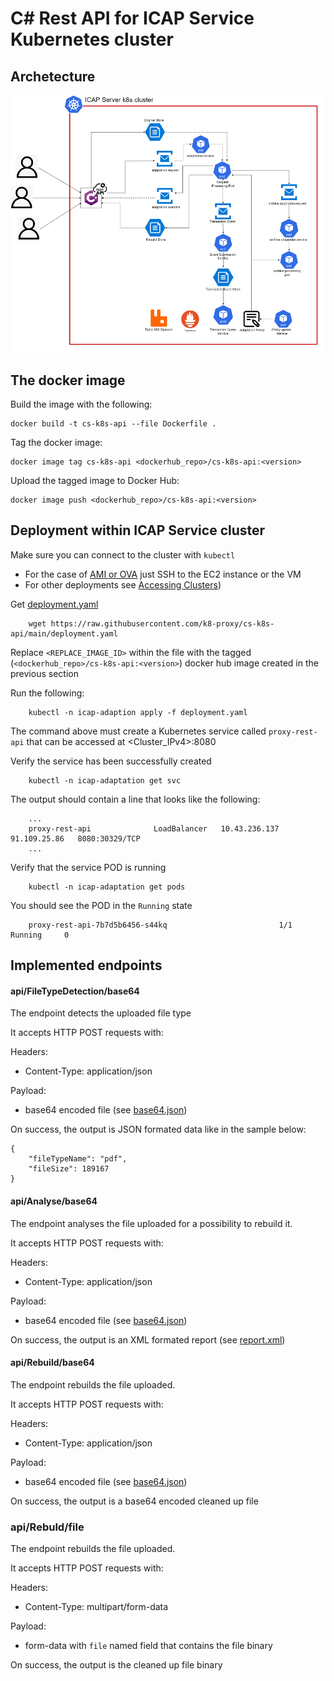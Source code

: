 # C# Rest API for ICAP Service Kubernetes cluster

## Archetecture

![architecture](images/c-sharp-pod.png)

## The docker image

Build the image with the following:  

```
docker build -t cs-k8s-api --file Dockerfile .
```

Tag the docker image:  

```
docker image tag cs-k8s-api <dockerhub_repo>/cs-k8s-api:<version>
```

Upload the tagged image to Docker Hub:  

```
docker image push <dockerhub_repo>/cs-k8s-api:<version>
```

## Deployment within ICAP Service cluster

Make sure you can connect to the cluster with `kubectl`  
- For the case of [AMI or OVA](https://github.com/k8-proxy/glasswall-servers-eval/wiki) just SSH to the EC2 instance or the VM
- For other deployments see [Accessing Clusters](https://kubernetes.io/docs/tasks/access-application-cluster/access-cluster/))

Get [deployment.yaml](https://github.com/k8-proxy/cs-k8s-api/blob/main/deployment.yaml)

```
    wget https://raw.githubusercontent.com/k8-proxy/cs-k8s-api/main/deployment.yaml
```
Replace `<REPLACE_IMAGE_ID>` within the file with the tagged (`<dockerhub_repo>/cs-k8s-api:<version>`) docker hub image created in the previous section  

Run the following:

```
    kubectl -n icap-adaption apply -f deployment.yaml
```

The command above must create a Kubernetes service called `proxy-rest-api` that can be accessed at <Cluster_IPv4>:8080  

Verify the service has been successfully created  

```
    kubectl -n icap-adaptation get svc
```

The output should contain a line that looks like the following:

```
    ...
    proxy-rest-api              LoadBalancer   10.43.236.137   91.109.25.86   8080:30329/TCP
    ...
```

Verify that the service POD is running  

```
    kubectl -n icap-adaptation get pods
```
You should see the POD in the `Running` state  

```
    proxy-rest-api-7b7d5b6456-s44kq                         1/1     Running     0
```

## Implemented endpoints

#### api/FileTypeDetection/base64

The endpoint detects the uploaded file type

It accepts HTTP POST requests with:  

Headers:  
- Content-Type: application/json  

Payload:  
- base64 encoded file (see [base64.json](./Samples/base64.json))
  
On success, the output is JSON formated data like in the sample below:  
  
```
{
    "fileTypeName": "pdf",
    "fileSize": 189167
}
```
  
#### api/Analyse/base64

The endpoint analyses the file uploaded for a possibility to rebuild it.

It accepts HTTP POST requests with:  

Headers:  
- Content-Type: application/json  

Payload:  
- base64 encoded file (see [base64.json](./Samples/base64.json))
  
On success, the output is an XML formated report (see [report.xml](./Samples/report.xml))  

#### api/Rebuild/base64

The endpoint rebuilds the file uploaded.

It accepts HTTP POST requests with:  

Headers:  
- Content-Type: application/json  

Payload:  
- base64 encoded file (see [base64.json](./Samples/base64.json))
  
On success, the output is a base64 encoded cleaned up file  

### api/Rebuld/file

The endpoint rebuilds the file uploaded.

It accepts HTTP POST requests with:  

Headers:  
- Content-Type: multipart/form-data

Payload:  
- form-data with `file` named field that contains the file binary
  
On success, the output is the cleaned up file binary
